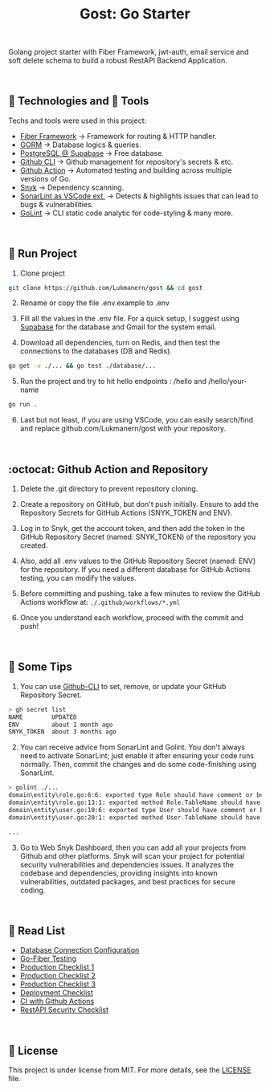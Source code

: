 <h1 align="center">Gost: Go Starter</h1>

<br>

Golang project starter with Fiber Framework, jwt-auth, email service and soft delete schema to build a robust RestAPI Backend Application.

&#xa0;

## :rocket: Technologies and :wrench: Tools

Techs and tools were used in this project:

- [Fiber Framework](https://docs.gofiber.io/) → Framework for routing & HTTP handler.
- [GORM](https://gorm.io/) → Database logics & queries.
- [PostgreSQL @ Supabase](https://www.supabase.com) → Free database.
- [Github CLI](https://cli.github.com/) → Github management for repository's secrets & etc.
- [Github Action](https://github.com/features/actions) → Automated testing and building across multiple versions of Go.
- [Snyk](https://app.snyk.io/) → Dependency scanning.
- [SonarLint as VSCode ext.](https://marketplace.visualstudio.com/items?itemName=SonarSource.sonarlint-vscode) → Detects & highlights issues that can lead to bugs & vulnerabilities.
- [GoLint](https://github.com/golang/lint) → CLI static code analytic for code-styling & many more.

&#xa0;

## :checkered_flag: Run Project

1. Clone project

```bash
git clone https://github.com/Lukmanern/gost && cd gost
```

2. Rename or copy the file .env.example to .env

3. Fill all the values in the .env file. For a quick setup, I suggest using [Supabase](https://www.supabase.com) for the database and Gmail for the system email.

4. Download all dependencies, turn on Redis, and then test the connections to the databases (DB and Redis).

```bash
go get -v ./... && go test ./database/...
```

5. Run the project and try to hit hello endpoints : /hello and /hello/your-name

```bash
go run .
```

6. Last but not least, if you are using VSCode, you can easily search/find and replace github.com/Lukmanern/gost with your repository.

&#xa0;

## :octocat: Github Action and Repository

1. Delete the .git directory to prevent repository cloning.

2. Create a repository on GitHub, but don't push initially. Ensure to add the Repository Secrets for GitHub Actions (SNYK_TOKEN and ENV).

3. Log in to Snyk, get the account token, and then add the token in the GitHub Repository Secret (named: SNYK_TOKEN) of the repository you created.

4. Also, add all .env values to the GitHub Repository Secret (named: ENV) for the repository. If you need a different database for GitHub Actions testing, you can modify the values.

5. Before committing and pushing, take a few minutes to review the GitHub Actions workflow at: `./.github/workflows/*.yml`

6. Once you understand each workflow, proceed with the commit and push!

&#xa0;

## :dango: Some Tips

1. You can use [Github-CLI](https://cli.github.com/) to set, remove, or update your GitHub Repository Secret.

```bash
> gh secret list
NAME        UPDATED
ENV         about 1 month ago
SNYK_TOKEN  about 3 months ago
```

2. You can receive advice from SonarLint and Golint. You don't always need to activate SonarLint; just enable it after ensuring your code runs normally. Then, commit the changes and do some code-finishing using SonarLint.

```bash
> golint ./...
domain\entity\role.go:6:6: exported type Role should have comment or be unexported
domain\entity\role.go:13:1: exported method Role.TableName should have comment or be unexported
domain\entity\user.go:10:6: exported type User should have comment or be unexported
domain\entity\user.go:20:1: exported method User.TableName should have comment or be unexported

...
```

3. Go to Web Snyk Dashboard, then you can add all your projects from Github and other platforms. Snyk will scan your project for potential security vulnerabilities and dependencies issues. It analyzes the codebase and dependencies, providing insights into known vulnerabilities, outdated packages, and best practices for secure coding.

&#xa0;

## :closed_book: Read List

- [Database Connection Configuration](https://www.alexedwards.net/blog/configuring-sqldb)
- [Go-Fiber Testing](https://dev.to/koddr/go-fiber-by-examples-testing-the-application-1ldf)
- [Production Checklist 1](https://aleksei-kornev.medium.com/production-readiness-checklist-for-backend-applications-8d2b0c57ccec/)
- [Production Checklist 2](https://github.com/gorrion-io/production-readiness-checklist/)
- [Production Checklist 3](https://www.cockroachlabs.com/docs/cockroachcloud/production-checklist/)
- [Deployment Checklist](https://last9.io/blog/deployment-readiness-checklists/)
- [CI with Github Actions](https://www.alexedwards.net/blog/ci-with-go-and-github-actions)
- [RestAPI Security Checklist](https://roadmap.sh/best-practices/api-security/)

&#xa0;

## :memo: License

This project is under license from MIT. For more details, see the [LICENSE](LICENSE) file.

&#xa0;
